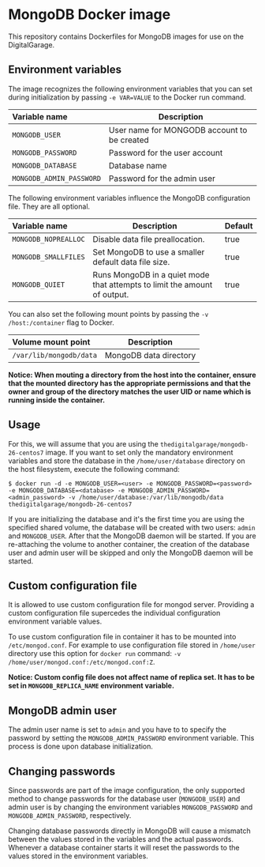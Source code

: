 MongoDB Docker image
====================

This repository contains Dockerfiles for MongoDB images for use on the DigitalGarage.

Environment variables
---------------------------------

The image recognizes the following environment variables that you can set during
initialization by passing `-e VAR=VALUE` to the Docker run command.

|    Variable name          |    Description                              |
| :------------------------ | -----------------------------------------   |
|  `MONGODB_USER`       | User name for MONGODB account to be created |
|  `MONGODB_PASSWORD`       | Password for the user account               |
|  `MONGODB_DATABASE`       | Database name                               |
|  `MONGODB_ADMIN_PASSWORD` | Password for the admin user                 |


The following environment variables influence the MongoDB configuration file. They are all optional.

|    Variable name      |    Description                                                            |    Default
| :-------------------- | ------------------------------------------------------------------------- | ----------------
|  `MONGODB_NOPREALLOC` | Disable data file preallocation.                                          |  true
|  `MONGODB_SMALLFILES` | Set MongoDB to use a smaller default data file size.                      |  true
|  `MONGODB_QUIET`      | Runs MongoDB in a quiet mode that attempts to limit the amount of output. |  true


You can also set the following mount points by passing the `-v /host:/container` flag to Docker.

|  Volume mount point         | Description            |
| :-------------------------- | ---------------------- |
|  `/var/lib/mongodb/data`   | MongoDB data directory |

**Notice: When mouting a directory from the host into the container, ensure that the mounted
directory has the appropriate permissions and that the owner and group of the directory
matches the user UID or name which is running inside the container.**


Usage
---------------------------------

For this, we will assume that you are using the `thedigitalgarage/mongodb-26-centos7` image.
If you want to set only the mandatory environment variables and store the database
in the `/home/user/database` directory on the host filesystem, execute the following command:

```
$ docker run -d -e MONGODB_USER=<user> -e MONGODB_PASSWORD=<password> -e MONGODB_DATABASE=<database> -e MONGODB_ADMIN_PASSWORD=<admin_password> -v /home/user/database:/var/lib/mongodb/data thedigitalgarage/mongodb-26-centos7
```

If you are initializing the database and it's the first time you are using the
specified shared volume, the database will be created with two users: `admin` and `MONGODB_USER`. After that the MongoDB daemon
will be started. If you are re-attaching the volume to another container, the
creation of the database user and admin user will be skipped and only the
MongoDB daemon will be started.

Custom configuration file
---------------------------------

It is allowed to use custom configuration file for mongod server. Providing a custom configuration file supercedes the individual configuration environment variable values.

To use custom configuration file in container it has to be mounted into `/etc/mongod.conf`. For example to use configuration file stored in `/home/user` directory use this option for `docker run` command: `-v /home/user/mongod.conf:/etc/mongod.conf:Z`.

**Notice: Custom config file does not affect name of replica set. It has to be set in `MONGODB_REPLICA_NAME` environment variable.**

MongoDB admin user
---------------------------------

The admin user name is set to `admin` and you have to to specify the password by
setting the `MONGODB_ADMIN_PASSWORD` environment variable. This process is done
upon database initialization.


Changing passwords
------------------

Since passwords are part of the image configuration, the only supported method
to change passwords for the database user (`MONGODB_USER`) and admin user is by
changing the environment variables `MONGODB_PASSWORD` and
`MONGODB_ADMIN_PASSWORD`, respectively.

Changing database passwords directly in MongoDB will cause a mismatch between
the values stored in the variables and the actual passwords. Whenever a database
container starts it will reset the passwords to the values stored in the
environment variables.

